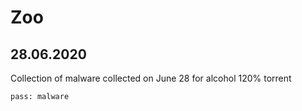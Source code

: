 # Zoo

## 28.06.2020

Сollection of malware collected on June 28 for alcohol 120% torrent
```
pass: malware
```